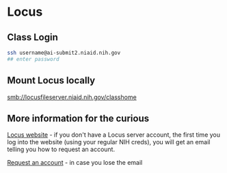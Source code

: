 # Locus

## Class Login

```bash
ssh username@ai-submit2.niaid.nih.gov
## enter password
```

## Mount Locus locally

[smb://locusfileserver.niaid.nih.gov/classhome](smb://locusfileserver.niaid.nih.gov/classhome)

## More information for the curious

[Locus website](https://locus.niaid.nih.gov) - if you don't have a Locus server account, the first time you log into the website (using your regular NIH creds), you will get an email telling you how to request an account.

[Request an account](https://locus.niaid.nih.gov/userportal/documentation.php#Getting-Started/Request-an-Account) - in case you lose the email

